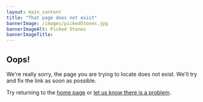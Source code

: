 ```yaml
---
layout: main_content
title: "That page does not exist"
bannerImage: /images/pickedStones.jpg
bannerImageAlt: Picked Stones
bannerImageTitle:
---
```


## Oops!

We're really sorry, the page you are trying to locate does not exist. We'll try and fix the link as soon as possible.

Try returning to the [home page](/) or [let us know there is a problem](mailto:email@pickedstonesfarm.co.uk).
